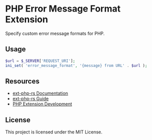 # PHP Error Message Format Extension

Specify custom error message formats for PHP.

## Usage

```php
$url = $_SERVER['REQUEST_URI'];
ini_set( 'error_message_format', '{message} from URL' . $url );
```

## Resources

- [ext-php-rs Documentation](https://docs.rs/ext-php-rs)
- [ext-php-rs Guide](https://davidcole1340.github.io/ext-php-rs)
- [PHP Extension Development](https://www.phpinternalsbook.com/)

## License

This project is licensed under the MIT License.
